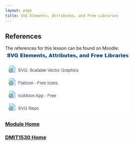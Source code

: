 ```yaml
---
layout: page
title: SVG Elements, Attributes, and Free Libraries
---
```


## References
The references for this lesson can be found on Moodle:<br>
![moodle-links.jpg](files/moodle-links.jpg)

### [Module Home](../module2.md)
### [DMIT1530 Home](../../)